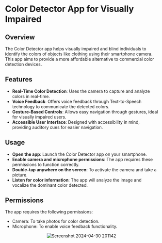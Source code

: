# Color Detector App for Visually Impaired

## Overview
The Color Detector app helps visually impaired and blind individuals to identify the colors of objects like clothing using their smartphone camera. This app aims to provide a more affordable alternative to commercial color detection devices.

## Features

- **Real-Time Color Detection**: Uses the camera to capture and analyze colors in real-time.
- **Voice Feedback**: Offers voice feedback through Text-to-Speech technology to communicate the detected colors.
- **Gesture-Based Controls**: Allows easy navigation through gestures, ideal for visually impaired users.
- **Accessible User Interface**: Designed with accessibility in mind, providing auditory cues for easier navigation.

## Usage
- **Open the app**: Launch the Color Detector app on your smartphone.
- **Enable camera and microphone permissions**: The app requires these permissions to function correctly.
- **Double-tap anywhere on the screen**: To activate the camera and take a picture.
- **Listen for color information**: The app will analyze the image and vocalize the dominant color detected.

## Permissions
The app requires the following permissions:

- Camera: To take photos for color detection.
- Microphone: To enable voice feedback functionality.

<p align="center">
  <img src="https://github.com/johannvig/Detection-color-blind-person/assets/102874093/55752f11-b57c-45f1-9ee3-1f77acc6ac16" alt="Screenshot 2024-04-30 201142">
</p>


